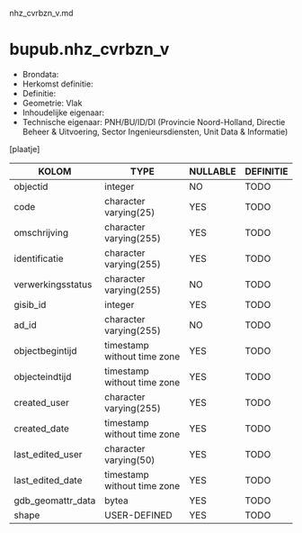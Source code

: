 nhz_cvrbzn_v.md

# bupub.nhz_cvrbzn_v


* Brondata: 
* Herkomst definitie: 
* Definitie: 
* Geometrie: Vlak
* Inhoudelijke eigenaar: 
* Technische eigenaar: PNH/BU/ID/DI (Provincie Noord-Holland, Directie Beheer & Uitvoering, Sector Ingenieursdiensten, Unit Data & Informatie)

[plaatje]


|KOLOM                            |TYPE                       |NULLABLE|DEFINITIE|
|------                           |----                       |-----   |-----    |
|objectid                         |integer                    |NO      |TODO|
|code                             |character varying(25)      |YES     |TODO|
|omschrijving                     |character varying(255)     |YES     |TODO|
|identificatie                    |character varying(255)     |YES     |TODO|
|verwerkingsstatus                |character varying(255)     |NO      |TODO|
|gisib_id                         |integer                    |YES     |TODO|
|ad_id                            |character varying(255)     |NO      |TODO|
|objectbegintijd                  |timestamp without time zone|YES     |TODO|
|objecteindtijd                   |timestamp without time zone|YES     |TODO|
|created_user                     |character varying(255)     |YES     |TODO|
|created_date                     |timestamp without time zone|YES     |TODO|
|last_edited_user                 |character varying(50)      |YES     |TODO|
|last_edited_date                 |timestamp without time zone|YES     |TODO|
|gdb_geomattr_data                |bytea                      |YES     |TODO|
|shape                            |USER-DEFINED               |YES     |TODO|
